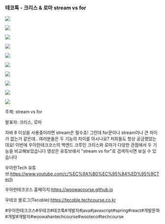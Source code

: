### 테코톡 - 크리스 & 로마 stream vs for

![](001.png)

![](002.png)

![](003.png)

![](004.png)

![](005.png)

![](006.png)

![](007.png)

![](008.png)

![](009.png)

![](010.png)

주제: stream vs for

발표자: 크리스, 로마

자바 8 이상을 사용중이라면 stream은 필수죠! 그런데 for문이나 stream이나 큰 차이가 없는거 같은데..
여러분들은 두 기능의 차이를 아시나요? 저희들도 항상 궁금했었는데요!
이번에 우아한테크코스의 백엔드 크루인 크리스와 로마가 다양한 관점에서 두 기능을 비교해보았습니다
영상은 유튜브에서 "stream vs for"로 검색하시면 보실 수 있습니다


우아한Tech 유튜브:https://www.youtube.com/c/%EC%9A%B0%EC%95%84%ED%95%9CTech

우아한테크코스 홈페이지:https://woowacourse.github.io

우테코 블로그(Tecoble):https://tecoble.techcourse.co.kr

#우아한테크코스#우테코#테코톡#개발자#java#javascript#spring#react#개발문화#개발#개발자#woowahantechcourse#wooteco#techcourse

